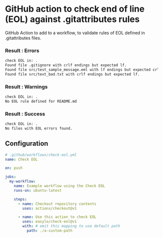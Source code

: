 
# GitHub action to check end of line (EOL) against .gitattributes rules

GitHub Action to add to a workflow, to validate rules of EOL defined in .gitattributes files.


### Result : Errors

```bash
check EOL in: .
Found file .gitignore with crlf endings but expected lf.
Found file src/test_sample_message.eml with lf endings but expected crlf.
Found file src/text_bad.txt with crlf endings but expected lf.
```

### Result : Warnings

```bash
check EOL in: .
No EOL rule defined for README.md
```

### Result : Success

```bash
check EOL in: .
No files with EOL errors found.
```


## Configuration

```yml
# .github/workflows/check-eol.yml
name: Check EOL

on: push

jobs:
  my-workflow:
    name: Example workflow using the Check EOL
    runs-on: ubuntu-latest

    steps:
      - name: Checkout repository contents
        uses: actions/checkout@v1

      - name: Use this action to check EOL 
        uses: easylo/check-eol@v1
        with: # omit this mapping to use default path
          path: ./a-custom-path
```